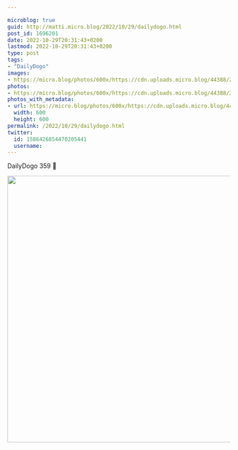 ```yaml
---

microblog: true
guid: http://matti.micro.blog/2022/10/29/dailydogo.html
post_id: 1696201
date: 2022-10-29T20:31:43+0200
lastmod: 2022-10-29T20:31:43+0200
type: post
tags:
- "DailyDogo"
images:
- https://micro.blog/photos/600x/https://cdn.uploads.micro.blog/44388/2022/82a5d51b9b.jpg
photos:
- https://micro.blog/photos/600x/https://cdn.uploads.micro.blog/44388/2022/82a5d51b9b.jpg
photos_with_metadata:
- url: https://micro.blog/photos/600x/https://cdn.uploads.micro.blog/44388/2022/82a5d51b9b.jpg
  width: 600
  height: 600
permalink: /2022/10/29/dailydogo.html
twitter:
  id: 1586426854470205441
  username:
---
```

DailyDogo 359 🐶

<img src="/media/uploads/2022/82a5d51b9b.jpg" width="600" height="600" alt="" />
